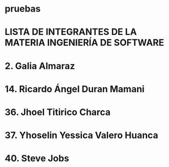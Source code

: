 # pruebas
# LISTA DE INTEGRANTES DE LA MATERIA INGENIERÍA DE SOFTWARE
# 2. Galia Almaraz
# 14. Ricardo Ángel Duran Mamani
# 36. Jhoel Titirico Charca
# 37. Yhoselin Yessica Valero Huanca
# 40. Steve Jobs


